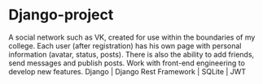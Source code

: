 # Django-project
A social network such as VK, created for use within the boundaries of my college. Each user (after registration) has his own page with personal information (avatar, status, posts). There is also the ability to add friends, send messages and publish posts. Work with front-end engineering to develop new features. Django | Django Rest Framework | SQLite | JWT
